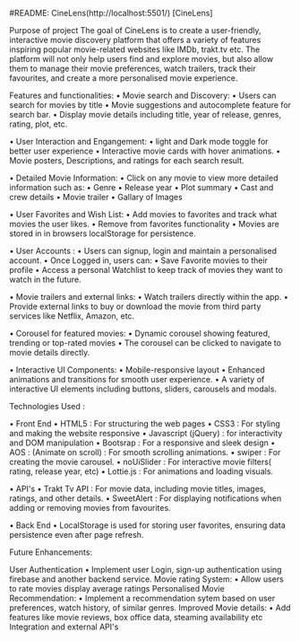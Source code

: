 #README: CineLens(http://localhost:5501/) [CineLens]

Purpose of project 
The goal of CineLens is to create a user-friendly, interactive movie discovery platform that offers a variety of features inspiring popular movie-related websites like IMDb, trakt.tv etc. The platform will not only help users find and explore movies, but also allow them to manage their movie preferences, watch trailers, track their favourites, and create a more personalised movie experience.

Features and functionalities:
• Movie search and Discovery:
  • Users can search for movies by title 
  • Movie suggestions and autocomplete feature for search bar.
  • Display movie details including title, year of release, genres, rating, plot, etc.

• User Interaction and Engangement:
  • light and Dark mode toggle for better user experience 
  • Interactive movie cards with hover animations.
  • Movie posters, Descriptions, and ratings for each search result.

• Detailed Movie Information:
  • Click on any movie to view more detailed information such as:
  • Genre
  • Release year 
  • Plot summary 
  • Cast and crew details 
  • Movie trailer 
  • Gallary of Images

• User Favorites and Wish List: 
  • Add movies to favorites and track what movies the user likes.
  • Remove from favorites functionality 
  • Movies are stored in in browsers localStorage for persistence.
 
• User Accounts : 
  • Users can signup, login and maintain a personalised account.
  • Once Logged in, users can:
  • Save Favorite movies to their profile
  • Access a personal Watchlist to keep track of movies they want to watch in the future.

• Movie trailers and external links:
  • Watch trailers directly within the app.
  • Provide external links to buy or download the movie from third party services like Netflix, Amazon, etc.
  
• Corousel for featured movies: 
  • Dynamic corousel showing featured, trending or top-rated movies
  • The corousel can be clicked to navigate to movie details directly.

• Interactive UI Components: 
  • Mobile-responsive layout 
  • Enhanced animations and transitions for smooth user experience.
  • A variety of interactive UI elements including buttons, sliders, carousels and modals.

Technologies Used : 

• Front End 
  • HTML5 : For structuring the web pages
  • CSS3 : For styling and making the website responsive
  • Javascript (jQuery) : for interactivity and DOM manipulation 
  • Bootsrap : For a responsive and sleek design
  • AOS : (Animate on scroll) : For smooth scrolling animations.
  • swiper : For creating the movie carousel.
  • noUiSlider : For interactive movie filters( rating, release year, etc)
  • Lottie.js : For animations and loading visuals.

• API's 
  • Trakt Tv API : For movie data, including movie titles, images, ratings, and other details. 
  • SweetAlert : For displaying notifications when adding or removing movies from favourites.

• Back End
  • LocalStorage is used for storing user favorites, ensuring data persistence even after page refresh.

Future Enhancements: 

User Authentication 
  • Implement user Login, sign-up authentication using firebase and another backend service.
Movie rating System: 
  • Allow users to rate movies display average ratings
Personalised Movie Recommendation:
  • Implement a recommendation sytem based on user preferences, watch history, of similar genres.
Improved Movie details:
  • Add features like movie reviews, box office data, steaming availability etc
Integration and external API's
  

